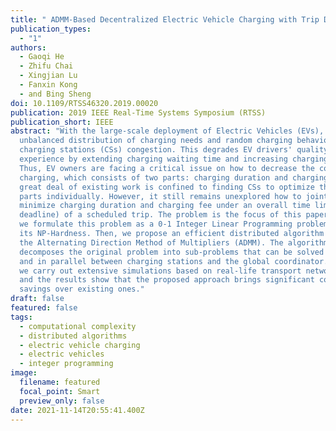 ```yaml
---
title: " ADMM-Based Decentralized Electric Vehicle Charging with Trip Duration Limits"
publication_types:
  - "1"
authors:
  - Gaoqi He
  - Zhifu Chai
  - Xingjian Lu
  - Fanxin Kong
  - and Bing Sheng
doi: 10.1109/RTSS46320.2019.00020
publication: 2019 IEEE Real-Time Systems Symposium (RTSS)
publication_short: IEEE
abstract: "With the large-scale deployment of Electric Vehicles (EVs), the
  unbalanced distribution of charging needs and random charging behaviors cause
  charging stations (CSs) congestion. This degrades EV drivers' quality of
  experience by extending charging waiting time and increasing charging fee.
  Thus, EV owners are facing a critical issue on how to decrease the cost of
  charging, which consists of two parts: charging duration and charging fee. A
  great deal of existing work is confined to finding CSs to optimize the two
  parts individually. However, it still remains unexplored how to jointly
  minimize charging duration and charging fee under an overall time limit (i.e.,
  deadline) of a scheduled trip. The problem is the focus of this paper. First,
  we formulate this problem as a 0-1 Integer Linear Programming problem and show
  its NP-Hardness. Then, we propose an efficient distributed algorithm based on
  the Alternating Direction Method of Multipliers (ADMM). The algorithm
  decomposes the original problem into sub-problems that can be solved locally
  and in parallel between charging stations and the global coordinator. Finally,
  we carry out extensive simulations based on real-life transport network data,
  and the results show that the proposed approach brings significant cost
  savings over existing ones."
draft: false
featured: false
tags:
  - computational complexity
  - distributed algorithms
  - electric vehicle charging
  - electric vehicles
  - integer programming
image:
  filename: featured
  focal_point: Smart
  preview_only: false
date: 2021-11-14T20:55:41.400Z
---
```

